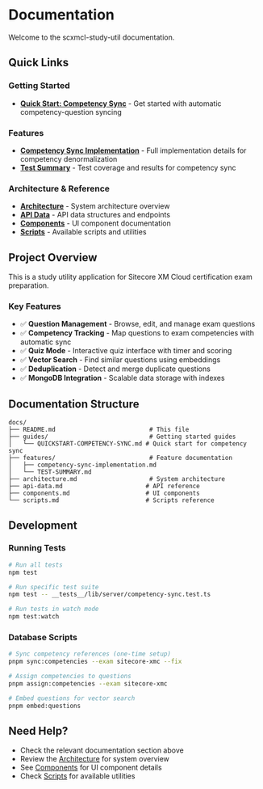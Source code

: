 # Documentation

Welcome to the scxmcl-study-util documentation.

## Quick Links

### Getting Started
- **[Quick Start: Competency Sync](guides/QUICKSTART-COMPETENCY-SYNC.md)** - Get started with automatic competency-question syncing

### Features
- **[Competency Sync Implementation](features/competency-sync-implementation.md)** - Full implementation details for competency denormalization
- **[Test Summary](features/TEST-SUMMARY.md)** - Test coverage and results for competency sync

### Architecture & Reference
- **[Architecture](architecture.md)** - System architecture overview
- **[API Data](api-data.md)** - API data structures and endpoints
- **[Components](components.md)** - UI component documentation
- **[Scripts](scripts.md)** - Available scripts and utilities

## Project Overview

This is a study utility application for Sitecore XM Cloud certification exam preparation.

### Key Features

- ✅ **Question Management** - Browse, edit, and manage exam questions
- ✅ **Competency Tracking** - Map questions to exam competencies with automatic sync
- ✅ **Quiz Mode** - Interactive quiz interface with timer and scoring
- ✅ **Vector Search** - Find similar questions using embeddings
- ✅ **Deduplication** - Detect and merge duplicate questions
- ✅ **MongoDB Integration** - Scalable data storage with indexes

## Documentation Structure

```
docs/
├── README.md                          # This file
├── guides/                            # Getting started guides
│   └── QUICKSTART-COMPETENCY-SYNC.md # Quick start for competency sync
├── features/                          # Feature documentation
│   ├── competency-sync-implementation.md
│   └── TEST-SUMMARY.md
├── architecture.md                    # System architecture
├── api-data.md                       # API reference
├── components.md                     # UI components
└── scripts.md                        # Scripts reference
```

## Development

### Running Tests

```bash
# Run all tests
npm test

# Run specific test suite
npm test -- __tests__/lib/server/competency-sync.test.ts

# Run tests in watch mode
npm test:watch
```

### Database Scripts

```bash
# Sync competency references (one-time setup)
pnpm sync:competencies --exam sitecore-xmc --fix

# Assign competencies to questions
pnpm assign:competencies --exam sitecore-xmc

# Embed questions for vector search
pnpm embed:questions
```

## Need Help?

- Check the relevant documentation section above
- Review the [Architecture](architecture.md) for system overview
- See [Components](components.md) for UI component details
- Check [Scripts](scripts.md) for available utilities
